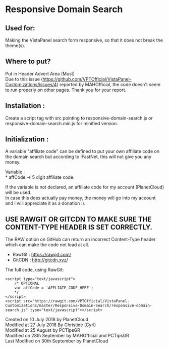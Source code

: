 # Responsive Domain Search  

## Used for:  
Making the VistaPanel search form responsive, so that it does not break the theme(s).

## Where to put?  
Put in Header Advert Area (Must)  
Due to this issue (https://github.com/VPTOfficial/VistaPanel-Customizations/issues/4) reported by MAHOfficial, the code doesn't seem to run properly on other pages. Thank you for your report.  


## Installation :   
Create a script tag with src pointing to responsive-domain-search.js or responsive-domain-search.min.js for minified version.  

## Initialization :   
A variable "affiliate code" can be defined to put your own affiliate code on the domain search but according to iFastNet, this will not give you any money.  

Variable :   
	* affCode -> 5 digit affiliate code.  

If the variable is not declared, an affiliate code for my account (PlanetCloud) will be used.  
In case this does actually pay money, the money will go into my account and I will appreciate it as a donation :).  

## USE RAWGIT OR GITCDN TO MAKE SURE THE CONTENT-TYPE HEADER IS SET CORRECTLY.  
The RAW option on GitHub can return an incorrect Content-Type header which can make the code not load at all.  
* RawGit : https://rawgit.com/  
* GitCDN : http://gitcdn.xyz/  

The full code, using RawGit:

```
<script type="text/javascript">
	/* OPTIONAL
	var affCode = 'AFFLIATE_CODE_HERE';
	*/
</script>
<script src="https://rawgit.com/VPTOfficial/VistaPanel-Customizations/master/Responsive-Domain-Search/responsive-domain-search.js" type="text/javascript"></script>
```

Created on 10 July 2018 by PlanetCloud  
Modified at 27 July 2018 By Christine (Cyrl)  
Modified at 25 August by PCTipsGR  
Modified on 28th September by MAHOfficial and PCTipsGR  
Last Modified on 30th September by PlanetCloud    
